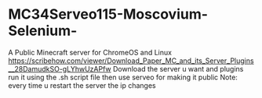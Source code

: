 # MC34Serveo115-Moscovium-Selenium-
A Public Minecraft server for ChromeOS and Linux
https://scribehow.com/viewer/Download_Paper_MC_and_its_Server_Plugins__28DamudkSO-gLYhwUzAPfw
Download the server u want and plugins run it using the .sh script file then use serveo for making it public 
Note: every time u restart the server the ip changes
